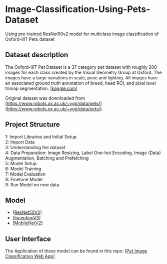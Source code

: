 # Image-Classification-Using-Pets-Dataset
Using pre-trained ResNet50v2 model for multiclass image classification of Oxford-IIIT Pets dataset

## Dataset description

The Oxford-IIIT Pet Dataset is a 37 category pet dataset with roughly 200 images for each class created by the Visual Geometry Group at Oxford. The images have a large variations in scale, pose and lighting. All images have an associated ground truth annotation of breed, head ROI, and pixel level trimap segmentation. [[kaggle.com](https://www.robots.ox.ac.uk/~vgg/data/pets/)]

Original dataset was downloaded from [https://www.robots.ox.ac.uk/~vgg/data/pets/](https://www.robots.ox.ac.uk/~vgg/data/pets/).

## Project Structure
1: Import Libraries and Initial Setup <br />
2: Import Data <br />
3: Understanding the dataset <br />
4: Data Preparation: Image Resizing, Label One-hot Encoding, Image (Data) Augmentation, Batching and Prefetching <br />
5: Model Setup <br />
6: Model Training <br />
7: Model Evaluation <br />
8: Finetune Model <br />
9: Run Model on new data

## Model
- [[ResNet50V2](https://keras.io/api/applications/resnet/)]
- [[InceptionV3](https://keras.io/api/applications/inceptionv3/)]
- [[MobileNetV2](https://keras.io/api/applications/mobilenet/#mobilenetv2-function)]

## User Interface

The Application of these model can be found in this repo: [[Pet Image Classification Web App](https://github.com/Ho-Gia-Khang/Dog-and-Cats-Breeds-Detection.git)]
